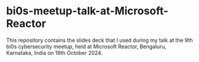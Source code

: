 # bi0s-meetup-talk-at-Microsoft-Reactor
This repository contains the slides deck that I used during my talk at the 9th bi0s cybersecurity meetup, held at Microsoft Reactor, Bengaluru, Karnataka, India on 19th October 2024.
